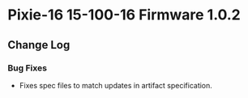 # Pixie-16 15-100-16 Firmware 1.0.2

## Change Log

### Bug Fixes
* Fixes spec files to match updates in artifact specification.